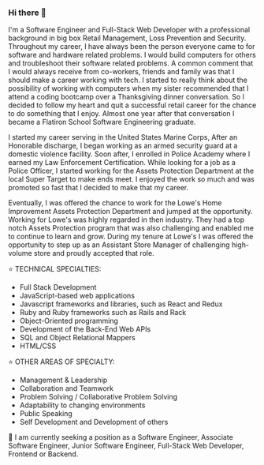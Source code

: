 ### Hi there 👋

<!--
**ethan-rodriguez/ethan-rodriguez** is a ✨ _special_ ✨ repository because its `README.md` (this file) appears on your GitHub profile.

Here are some ideas to get you started:

- 🔭 I’m currently working on ...
- 🌱 I’m currently learning ...
- 👯 I’m looking to collaborate on ...
- 🤔 I’m looking for help with ...
- 💬 Ask me about ...
- 📫 How to reach me: ...
- 😄 Pronouns: ...
- ⚡ Fun fact: ...


<link rel="stylesheet" href="https://cdn.jsdelivr.net/gh/devicons/devicon@v2.14.0/devicon.min.css">
-->

I'm a Software Engineer and Full-Stack Web Developer with a professional background in big box Retail Management, Loss Prevention and Security. Throughout my career, I have always been the person everyone came to for software and hardware related problems.  I would build computers for others and troubleshoot their software related problems.  A common comment that I would always receive from co-workers, friends and family was that I should make a career working with tech.  I started to really think about the possibility of working with computers when my sister recommended that I attend a coding bootcamp over a Thanksgiving dinner conversation.  So I decided to follow my heart and quit a successful retail career for the chance to do something that I enjoy.  Almost one year after that conversation I became a Flatiron School Software Engineering graduate.

I started my career serving in the United States Marine Corps, After an Honorable discharge, I began working as an armed security guard at a domestic violence facility.  Soon after, I enrolled in Police Academy where I earned my Law Enforcement Certification.  While looking for a job as a Police Officer, I started working for the Assets Protection Department at the local Super Target to make ends meet.  I enjoyed the work so much and was promoted so fast that I decided to make that my career.

Eventually, I was offered the chance to work for the Lowe's Home Improvement Assets Protection Department and jumped at the opportunity.  Working for Lowe's was highly regarded in then industry.  They had a top notch Assets Protection program that was also challenging and enabled me to continue to learn and grow. During my tenure at Lowe's I was offered the opportunity to step up as an Assistant Store Manager of challenging high-volume store and proudly accepted that role.

⭐️  TECHNICAL SPECIALTIES:
- Full Stack Development
- JavaScript-based web applications
- Javascript frameworks and libraries, such as React and Redux
- Ruby and Ruby frameworks such as Rails and Rack
- Object-Oriented programming
- Development of the Back-End Web APIs
- SQL and Object Relational Mappers
- HTML/CSS

<i class="devicon-javascript-plain colored"></i>

⭐️  OTHER AREAS OF SPECIALTY:
- Management & Leadership
- Collaboration and Teamwork
- Problem Solving / Collaborative Problem Solving
- Adaptability to changing environments
- Public Speaking
- Self Development and Development of others

📌  I am currently seeking a  position as a Software Engineer, Associate Software Engineer, Junior Software Engineer, Full-Stack Web Developer, Frontend or Backend.
